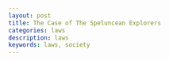 ```yaml
---
layout: post
title: The Case of The Speluncean Explorers
categories: laws
description: laws
keywords: laws, society
---
```

